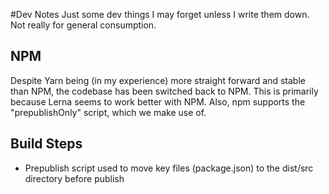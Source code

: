 #Dev Notes
Just some dev things I may forget unless I write them down. Not really for general consumption.

## NPM

Despite Yarn being (in my experience) more straight forward and stable than NPM, the codebase has been switched back to NPM. This is primarily because Lerna seems to work better with NPM. Also, npm supports the "prepublishOnly" script, which we make use of.

## Build Steps

- Prepublish script used to move key files (package.json) to the dist/src directory before publish
